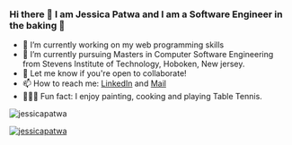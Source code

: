 ### Hi there 👋 I am Jessica Patwa and I am a Software Engineer in the baking 🍰

<!--
**jessicapatwa/jessicapatwa** is a ✨ _special_ ✨ repository because its `README.md` (this file) appears on your GitHub profile.
-->
- 🔭 I’m currently working on my web programming skills
- 🌱 I’m currently pursuing Masters in Computer Software Engineering from Stevens Institute of Technology, Hoboken, New jersey.
- 👯 Let me know if you're open to collaborate!
- 📫 How to reach me: [LinkedIn](https://www.linkedin.com/in/jessica-patwa-4b0872143/) and [Mail](patwajessica@gmail.com)
- 🧘🏻‍♀️ Fun fact: I enjoy painting, cooking and playing Table Tennis.

<p align="left"> <img src="https://komarev.com/ghpvc/?username=jessicapatwa&label=Profile%20views&color=0e75b6&style=flat" alt="jessicapatwa" /> </p>

<p align="left"> <a href="https://github.com/ryo-ma/github-profile-trophy"><img src="https://github-profile-trophy.vercel.app/?username=jessicapatwa" alt="jessicapatwa" /></a> </p>


